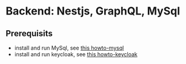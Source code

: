 # Backend: Nestjs, GraphQL, MySql

## Prerequisits

- install and run MySql, see [this howto-mysql](howto-mysql.md)
- install and run keycloak, see [this howto-keycloak](howto-keycloak.md) 

